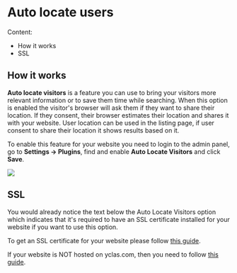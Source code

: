 # Auto locate users
Content:
-  How it works
-  SSL 

## How it works

**Auto locate visitors** is a feature you can use to bring your visitors more relevant information or to save them time while searching. When this option is enabled the visitor's browser will ask them if they want to share their location. If they consent, their browser estimates their location and shares it with your website. User location can be used in the listing page, if user consent to share their location it shows results based on it.

To enable this feature for your website you need to login to the admin panel, go to **Settings -> Plugins**, find and enable **Auto Locate Visitors** and click **Save**.

![](https://raw.githubusercontent.com/yclas/guides/master/images/auto-locate.png)


## SSL

You would already notice the text below the Auto Locate Visitors option which indicates that it's required to have an SSL certificate installed for your website if you want to use this option. 

To get an SSL certificate for your website please follow [this guide]([https://yclas.com/faq/ssl-encryption.htm).

If your website is NOT hosted on yclas.com, then you need to follow [this guide](http://guides.yclas.com/#/Technical-http-to-https).

